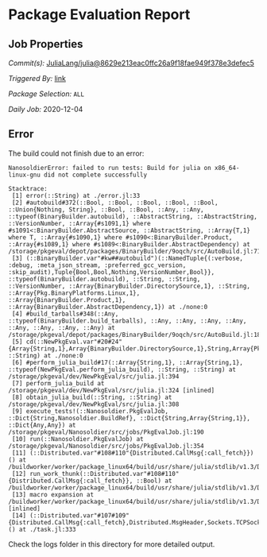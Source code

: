# Package Evaluation Report

## Job Properties

*Commit(s):* [JuliaLang/julia@8629e213eac0ffc26a9f18fae949f378e3defec5](https://github.com/JuliaLang/julia/commit/8629e213eac0ffc26a9f18fae949f378e3defec5)

*Triggered By:* [link](https://github.com/JuliaLang/julia/commit/8629e213eac0ffc26a9f18fae949f378e3defec5#commitcomment-44826529)

*Package Selection:* `ALL`

*Daily Job:* 2020-12-04

## Error

The build could not finish due to an error:

```
NanosoldierError: failed to run tests: Build for julia on x86_64-linux-gnu did not complete successfully

Stacktrace:
 [1] error(::String) at ./error.jl:33
 [2] #autobuild#372(::Bool, ::Bool, ::Bool, ::Bool, ::Bool, ::Union{Nothing, String}, ::Bool, ::Bool, ::Any, ::Any, ::typeof(BinaryBuilder.autobuild), ::AbstractString, ::AbstractString, ::VersionNumber, ::Array{#s1091,1} where #s1091<:BinaryBuilder.AbstractSource, ::AbstractString, ::Array{T,1} where T, ::Array{#s1090,1} where #s1090<:BinaryBuilder.Product, ::Array{#s1089,1} where #s1089<:BinaryBuilder.AbstractDependency) at /storage/pkgeval/depot/packages/BinaryBuilder/9oqch/src/AutoBuild.jl:714
 [3] (::BinaryBuilder.var"#kw##autobuild")(::NamedTuple{(:verbose, :debug, :meta_json_stream, :preferred_gcc_version, :skip_audit),Tuple{Bool,Bool,Nothing,VersionNumber,Bool}}, ::typeof(BinaryBuilder.autobuild), ::String, ::String, ::VersionNumber, ::Array{BinaryBuilder.DirectorySource,1}, ::String, ::Array{Pkg.BinaryPlatforms.Linux,1}, ::Array{BinaryBuilder.Product,1}, ::Array{BinaryBuilder.AbstractDependency,1}) at ./none:0
 [4] #build_tarballs#348(::Any, ::typeof(BinaryBuilder.build_tarballs), ::Any, ::Any, ::Any, ::Any, ::Any, ::Any, ::Any, ::Any) at /storage/pkgeval/depot/packages/BinaryBuilder/9oqch/src/AutoBuild.jl:185
 [5] cd(::NewPkgEval.var"#20#24"{Array{String,1},Array{BinaryBuilder.DirectorySource,1},String,Array{Pkg.BinaryPlatforms.Linux,1},Array{BinaryBuilder.Product,1},Array{Any,1}}, ::String) at ./none:0
 [6] #perform_julia_build#17(::Array{String,1}, ::Array{String,1}, ::typeof(NewPkgEval.perform_julia_build), ::String, ::String) at /storage/pkgeval/dev/NewPkgEval/src/julia.jl:394
 [7] perform_julia_build at /storage/pkgeval/dev/NewPkgEval/src/julia.jl:324 [inlined]
 [8] obtain_julia_build(::String, ::String) at /storage/pkgeval/dev/NewPkgEval/src/julia.jl:308
 [9] execute_tests!(::Nanosoldier.PkgEvalJob, ::Dict{String,Nanosoldier.BuildRef}, ::Dict{String,Array{String,1}}, ::Dict{Any,Any}) at /storage/pkgeval/Nanosoldier/src/jobs/PkgEvalJob.jl:190
 [10] run(::Nanosoldier.PkgEvalJob) at /storage/pkgeval/Nanosoldier/src/jobs/PkgEvalJob.jl:354
 [11] (::Distributed.var"#108#110"{Distributed.CallMsg{:call_fetch}})() at /buildworker/worker/package_linux64/build/usr/share/julia/stdlib/v1.3/Distributed/src/process_messages.jl:294
 [12] run_work_thunk(::Distributed.var"#108#110"{Distributed.CallMsg{:call_fetch}}, ::Bool) at /buildworker/worker/package_linux64/build/usr/share/julia/stdlib/v1.3/Distributed/src/process_messages.jl:79
 [13] macro expansion at /buildworker/worker/package_linux64/build/usr/share/julia/stdlib/v1.3/Distributed/src/process_messages.jl:294 [inlined]
 [14] (::Distributed.var"#107#109"{Distributed.CallMsg{:call_fetch},Distributed.MsgHeader,Sockets.TCPSocket})() at ./task.jl:333
```

Check the logs folder in this directory for more detailed output.

